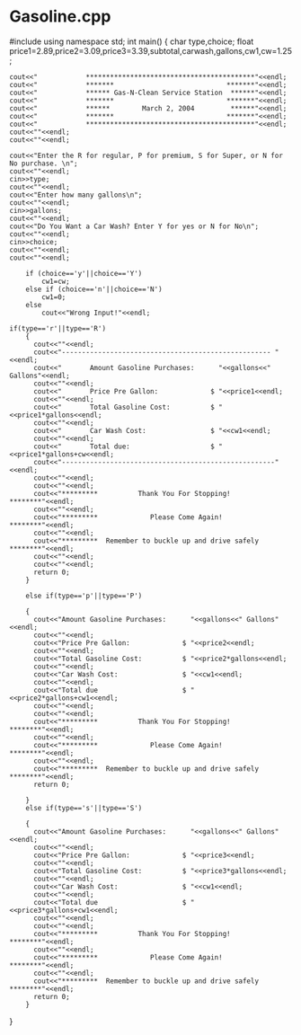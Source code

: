 # Gasoline.cpp

#include <iostream>
using namespace std;
int main()
{
    char type,choice;
    float price1=2.89,price2=3.09,price3=3.39,subtotal,carwash,gallons,cw1,cw=1.25;

    cout<<"            ******************************************"<<endl;
    cout<<"            *******                            *******"<<endl;
    cout<<"            ****** Gas-N-Clean Service Station  ******"<<endl;
    cout<<"            *******                            *******"<<endl;
    cout<<"            ******        March 2, 2004         ******"<<endl;
    cout<<"            *******                            *******"<<endl;
    cout<<"            ******************************************"<<endl;
    cout<<""<<endl;
    cout<<""<<endl;

    cout<<"Enter the R for regular, P for premium, S for Super, or N for No purchase. \n";
    cout<<""<<endl;
    cin>>type;
    cout<<""<<endl;
    cout<<"Enter how many gallons\n";
    cout<<""<<endl;
    cin>>gallons;
    cout<<""<<endl;
    cout<<"Do You Want a Car Wash? Enter Y for yes or N for No\n";
    cout<<""<<endl;
    cin>>choice;
    cout<<""<<endl;
    cout<<""<<endl;

        if (choice=='y'||choice=='Y')
            cw1=cw;
        else if (choice=='n'||choice=='N')
            cw1=0;
        else
            cout<<"Wrong Input!"<<endl;

    if(type=='r'||type=='R')
        {
          cout<<""<<endl;
          cout<<"---------------------------------------------------- "<<endl;
          cout<<"       Amount Gasoline Purchases:      "<<gallons<<" Gallons"<<endl;
          cout<<""<<endl;
          cout<<"       Price Pre Gallon:             $ "<<price1<<endl;
          cout<<""<<endl;
          cout<<"       Total Gasoline Cost:          $ "<<price1*gallons<<endl;
          cout<<""<<endl;
          cout<<"       Car Wash Cost:                $ "<<cw1<<endl;
          cout<<""<<endl;
          cout<<"       Total due:                    $ "<<price1*gallons+cw<<endl;
          cout<<"-----------------------------------------------------"<<endl;
          cout<<""<<endl;
          cout<<""<<endl;
          cout<<"*********          Thank You For Stopping!         ********"<<endl;
          cout<<""<<endl;
          cout<<"*********             Please Come Again!           ********"<<endl;
          cout<<""<<endl;
          cout<<"*********  Remember to buckle up and drive safely  ********"<<endl;
          cout<<""<<endl;
          cout<<""<<endl;
          return 0;
        }

        else if(type=='p'||type=='P')

        {
          cout<<"Amount Gasoline Purchases:      "<<gallons<<" Gallons"<<endl;
          cout<<""<<endl;
          cout<<"Price Pre Gallon:             $ "<<price2<<endl;
          cout<<""<<endl;
          cout<<"Total Gasoline Cost:          $ "<<price2*gallons<<endl;
          cout<<""<<endl;
          cout<<"Car Wash Cost:                $ "<<cw1<<endl;
          cout<<""<<endl;
          cout<<"Total due                     $ "<<price2*gallons+cw1<<endl;
          cout<<""<<endl;
          cout<<""<<endl;
          cout<<"*********          Thank You For Stopping!         ********"<<endl;
          cout<<""<<endl;
          cout<<"*********             Please Come Again!           ********"<<endl;
          cout<<""<<endl;
          cout<<"*********  Remember to buckle up and drive safely  ********"<<endl;
          return 0;

        }
        else if(type=='s'||type=='S')

        {
          cout<<"Amount Gasoline Purchases:      "<<gallons<<" Gallons"<<endl;
          cout<<""<<endl;
          cout<<"Price Pre Gallon:             $ "<<price3<<endl;
          cout<<""<<endl;
          cout<<"Total Gasoline Cost:          $ "<<price3*gallons<<endl;
          cout<<""<<endl;
          cout<<"Car Wash Cost:                $ "<<cw1<<endl;
          cout<<""<<endl;
          cout<<"Total due                     $ "<<price3*gallons+cw1<<endl;
          cout<<""<<endl;
          cout<<""<<endl;
          cout<<"*********          Thank You For Stopping!         ********"<<endl;
          cout<<""<<endl;
          cout<<"*********             Please Come Again!           ********"<<endl;
          cout<<""<<endl;
          cout<<"*********  Remember to buckle up and drive safely  ********"<<endl;
          return 0;
        }

}

